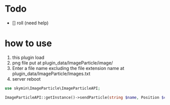 # Todo
- [] roll (need help)

# how to use
1. this plugin load
2. png file put at plugin_data/ImageParticle/image/
3. Enter a file name excluding the file extension name at plugin_data/ImageParticle/Images.txt
4. server reboot
```php
use skymin\ImageParticle\ImageParticleAPI;

ImageParticleAPI::getInstance()->sendParticle(string $name, Position $center, float $yaw, float $pitch, int $count, float $unit, $look, bool $asyncEncode);
```
